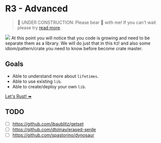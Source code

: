 # R3 - Advanced

> 🚧 UNDER CONSTRUCTION: Please bear 🧸 with me! If you can't wait please try [read more](../../bye.md).

![](/assets/kat.png) <span class="speech-bubble">At this point you will notice that you code is growing and need to be separate them as a library.
We will do just that in this `R3`! and also some idiom/pattern/crate you need to know before become crate master.</span>

## Goals

- Able to understand more about `lifetimes`.
- Able to use existing `lib`.
- Able to create/deploy your own `lib`.

[Let's Rust! ➠](./lifetimes.md)

## TODO

- [ ] https://github.com/jbaublitz/getset
- [ ] https://github.com/dtolnay/erased-serde
- [ ] https://github.com/spastorino/dynosaur
